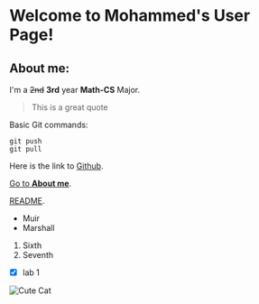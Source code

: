 # Welcome to Mohammed's User Page!

## About me:
I'm a ~~2nd~~ **3rd** year **Math-CS** Major. 

> This is a great quote

Basic Git commands: 
```
git push
git pull
```

Here is the link to [Github](https://github.com).

[Go to **About me**](##about-me).

[README](./README.md).

- Muir
- Marshall

1. Sixth
2. Seventh

- [x] lab 1

![Cute Cat](https://preview.redd.it/v82wta66q5971.jpg?width=1080&crop=smart&auto=webp&s=ecccc514ef6169d7f0f4876aea3ff0cec51456bc![image](https://github.com/user-attachments/assets/f942d1ec-1c8a-497e-9319-5418079f4b1b)
)







